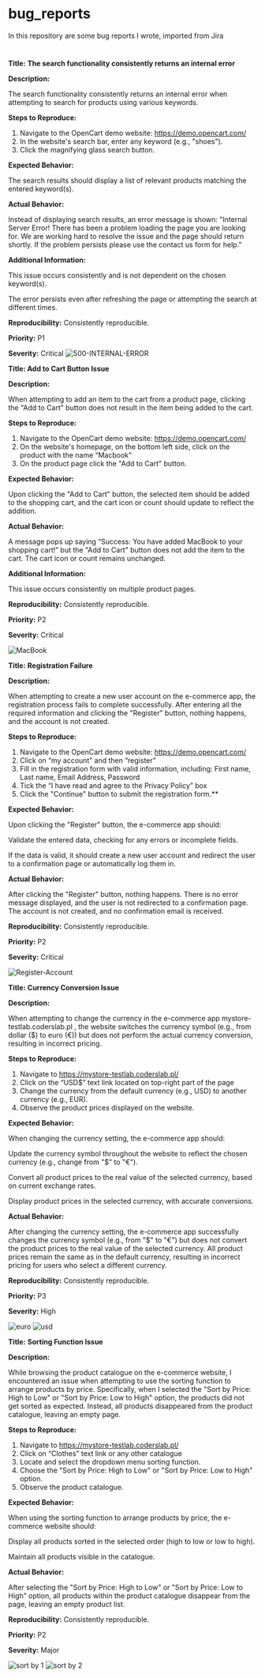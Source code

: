 # bug_reports
In this repository are some bug reports I wrote, imported from Jira
#
**Title:**
**The search functionality consistently returns an internal error**

**Description:**

The search functionality consistently returns an internal error when attempting to search for products using various keywords.

**Steps to Reproduce:**


1. Navigate to the OpenCart demo website: https://demo.opencart.com/
2. In the website's search bar, enter any keyword (e.g., "shoes").
3. Click the magnifying glass search button.


**Expected Behavior:**

The search results should display a list of relevant products matching the entered keyword(s).

**Actual Behavior:**

Instead of displaying search results, an error message is shown: 
"Internal Server Error!
There has been a problem loading the page you are looking for. We are working hard to resolve the issue and the page should return shortly.
If the problem persists please use the contact us form for help."

**Additional Information:**

This issue occurs consistently and is not dependent on the chosen keyword(s).

The error persists even after refreshing the page or attempting the search at different times.

**Reproducibility:** Consistently reproducible.

**Priority:** P1

**Severity:** Critical 
![500-INTERNAL-ERROR](https://github.com/puribogdan/bug_reports/assets/50368261/8bf9bdaa-7aef-4f93-9d02-526aee0352bc)

**Title: Add to Cart Button Issue**

**Description:**

When attempting to add an item to the cart from a product page, clicking the "Add to Cart" button does not result in the item being added to the cart. 

**Steps to Reproduce:**

1. Navigate to the OpenCart demo website: https://demo.opencart.com/
2. On the website's homepage, on the bottom left side, click on the product with the name “Macbook”
3. On the product page click the "Add to Cart" button.
 

**Expected Behavior:**

Upon clicking the "Add to Cart" button, the selected item should be added to the shopping cart, and the cart icon or count should update to reflect the addition.

**Actual Behavior:**

A message pops up saying “Success: You have added MacBook to your shopping cart!” but
the "Add to Cart" button does not add the item to the cart. The cart icon or count remains unchanged.

**Additional Information:**

This issue occurs consistently on multiple product pages.

**Reproducibility:** Consistently reproducible.

**Priority:** P2

**Severity:** Critical

![MacBook](https://github.com/puribogdan/bug_reports/assets/50368261/6e5abfe8-1525-4a75-b131-3fead082e7ae)

**Title:**
**Registration Failure**

**Description:**

When attempting to create a new user account on the e-commerce app, the registration process fails to complete successfully. After entering all the required information and clicking the "Register" button, nothing happens, and the account is not created.

**Steps to Reproduce:**


1. Navigate to the OpenCart demo website: https://demo.opencart.com/
2. Click on “my account” and then “register”
3. Fill in the registration form with valid information, including: First name, Last name, Email Address, Password
4. Tick the “I have read and agree to the Privacy Policy” box
5. Click the "Continue" button to submit the registration form.**


**Expected Behavior:**

Upon clicking the "Register" button, the e-commerce app should:

Validate the entered data, checking for any errors or incomplete fields.

If the data is valid, it should create a new user account and redirect the user to a confirmation page or automatically log them in.

**Actual Behavior:**

After clicking the "Register" button, nothing happens. There is no error message displayed, and the user is not redirected to a confirmation page. The account is not created, and no confirmation email is received.

**Reproducibility:** Consistently reproducible.

**Priority:** P2

**Severity:** Critical 

![Register-Account](https://github.com/puribogdan/bug_reports/assets/50368261/7d01f133-193e-4096-8021-7dbd76bc14fb)

**Title:**
**Currency Conversion Issue**

**Description:**

When attempting to change the currency in the e-commerce app mystore-testlab.coderslab.pl , the website switches the currency symbol (e.g., from dollar ($) to euro (€)) but does not perform the actual currency conversion, resulting in incorrect pricing.

**Steps to Reproduce:**


1. Navigate to  https://mystore-testlab.coderslab.pl/
2. Click on the “USD$” text link located on top-right part of the page
3. Change the currency from the default currency (e.g., USD) to another currency (e.g., EUR).
4. Observe the product prices displayed on the website.


**Expected Behavior:**

When changing the currency setting, the e-commerce app should:

Update the currency symbol throughout the website to reflect the chosen currency (e.g., change from "$" to "€").

Convert all product prices to the real value of the selected currency, based on current exchange rates.

Display product prices in the selected currency, with accurate conversions.

**Actual Behavior:**

After changing the currency setting, the e-commerce app successfully changes the currency symbol (e.g., from "$" to "€") but does not convert the product prices to the real value of the selected currency. All product prices remain the same as in the default currency, resulting in incorrect pricing for users who select a different currency.

**Reproducibility:** Consistently reproducible.

**Priority:** P3

**Severity:** High

![euro](https://github.com/puribogdan/bug_reports/assets/50368261/eb70d6f9-bc61-4762-ab3e-54fa6323c9f7)
![usd](https://github.com/puribogdan/bug_reports/assets/50368261/79feb1bf-b734-4af1-bda0-381d4d214fc5)


**Title:**
**Sorting Function Issue**

**Description:**

While browsing the product catalogue on the e-commerce website, I encountered an issue when attempting to use the sorting function to arrange products by price. Specifically, when I selected the "Sort by Price: High to Low" or "Sort by Price: Low to High" option, the products did not get sorted as expected. Instead, all products disappeared from the product catalogue, leaving an empty page.

**Steps to Reproduce:**


1. Navigate to  https://mystore-testlab.coderslab.pl/
2. Click on “Clothes” text link or any other catalogue
3. Locate and select the dropdown menu sorting function.
4. Choose the "Sort by Price: High to Low" or "Sort by Price: Low to High" option.
5. Observe the product catalogue.


**Expected Behavior:**

When using the sorting function to arrange products by price, the e-commerce website should:

Display all products sorted in the selected order (high to low or low to high).

Maintain all products visible in the catalogue.

**Actual Behavior:**

After selecting the "Sort by Price: High to Low" or "Sort by Price: Low to High" option, all products within the product catalogue disappear from the page, leaving an empty product list.

**Reproducibility:** Consistently reproducible.

**Priority:** P2

**Severity:** Major

![sort by 1](https://github.com/puribogdan/bug_reports/assets/50368261/bfdf416b-5aa4-4372-bb5d-ff332a55d1f8)
![sort by 2](https://github.com/puribogdan/bug_reports/assets/50368261/ada02fb5-646b-41ce-b88c-7bd355e136bd)
